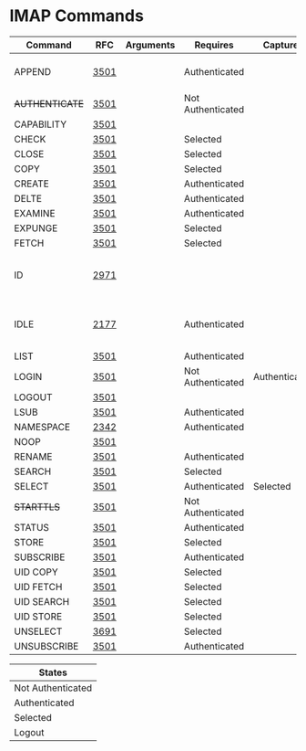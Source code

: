 # IMAP Commands

| Command          | RFC                                         | Arguments | Requires          | Captures      | Note                                |
| ---------------- | ------------------------------------------- | --------- | ----------------- | ------------- | ----------------------------------- |
| APPEND           | [3501](https://tools.ietf.org/html/rfc3501) |           | Authenticated     |               | Size of actual message              |
| ~~AUTHENTICATE~~ | [3501](https://tools.ietf.org/html/rfc3501) |           | Not Authenticated |               |                                     |
| CAPABILITY       | [3501](https://tools.ietf.org/html/rfc3501) |           |                   |               |                                     |
| CHECK            | [3501](https://tools.ietf.org/html/rfc3501) |           | Selected          |               |                                     |
| CLOSE            | [3501](https://tools.ietf.org/html/rfc3501) |           | Selected          |               |                                     |
| COPY             | [3501](https://tools.ietf.org/html/rfc3501) |           | Selected          |               |                                     |
| CREATE           | [3501](https://tools.ietf.org/html/rfc3501) |           | Authenticated     |               |                                     |
| DELTE            | [3501](https://tools.ietf.org/html/rfc3501) |           | Authenticated     |               |                                     |
| EXAMINE          | [3501](https://tools.ietf.org/html/rfc3501) |           | Authenticated     |               |                                     |
| EXPUNGE          | [3501](https://tools.ietf.org/html/rfc3501) |           | Selected          |               |                                     |
| FETCH            | [3501](https://tools.ietf.org/html/rfc3501) |           | Selected          |               |                                     |
| ID               | [2971](https://tools.ietf.org/html/rfc2971) |           |                   |               | ID values and stats                 |
| IDLE             | [2177](https://tools.ietf.org/html/rfc2177) |           | Authenticated     |               | Metrics on time in total idle state |
| LIST             | [3501](https://tools.ietf.org/html/rfc3501) |           | Authenticated     |               |                                     |
| LOGIN            | [3501](https://tools.ietf.org/html/rfc3501) |           | Not Authenticated | Authenticated |                                     |
| LOGOUT           | [3501](https://tools.ietf.org/html/rfc3501) |           |                   |               |                                     |
| LSUB             | [3501](https://tools.ietf.org/html/rfc3501) |           | Authenticated     |               |                                     |
| NAMESPACE        | [2342](https://tools.ietf.org/html/rfc2342) |           | Authenticated     |               |                                     |
| NOOP             | [3501](https://tools.ietf.org/html/rfc3501) |           |                   |               |                                     |
| RENAME           | [3501](https://tools.ietf.org/html/rfc3501) |           | Authenticated     |               |                                     |
| SEARCH           | [3501](https://tools.ietf.org/html/rfc3501) |           | Selected          |               |                                     |
| SELECT           | [3501](https://tools.ietf.org/html/rfc3501) |           | Authenticated     | Selected      |                                     |
| ~~STARTTLS~~     | [3501](https://tools.ietf.org/html/rfc3501) |           | Not Authenticated |               |                                     |
| STATUS           | [3501](https://tools.ietf.org/html/rfc3501) |           | Authenticated     |               |                                     |
| STORE            | [3501](https://tools.ietf.org/html/rfc3501) |           | Selected          |               |                                     |
| SUBSCRIBE        | [3501](https://tools.ietf.org/html/rfc3501) |           | Authenticated     |               |                                     |
| UID COPY         | [3501](https://tools.ietf.org/html/rfc3501) |           | Selected          |               |                                     |
| UID FETCH        | [3501](https://tools.ietf.org/html/rfc3501) |           | Selected          |               |                                     |
| UID SEARCH       | [3501](https://tools.ietf.org/html/rfc3501) |           | Selected          |               |                                     |
| UID STORE        | [3501](https://tools.ietf.org/html/rfc3501) |           | Selected          |               |                                     |
| UNSELECT         | [3691](https://tools.ietf.org/html/rfc3691) |           | Selected          |               |                                     |
| UNSUBSCRIBE      | [3501](https://tools.ietf.org/html/rfc3501) |           | Authenticated     |               |                                     |

| States            |
| ----------------- |
| Not Authenticated |
| Authenticated     |
| Selected          |
| Logout            |
